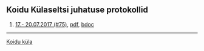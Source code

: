 ## Koidu Külaseltsi juhatuse protokollid

1. [17.- 20.07.2017 (#75)](https://github.com/sauevald/koidu/issues/75), [pdf](20170720-Koidu-Külaseltsi-juhatuse-koosoleku-protokoll.pdf), [bdoc](20170720-Koidu-Külaseltsi-juhatuse-koosoleku-protokoll.bdoc)

---
[Koidu küla](http://koidukyla.ee/)
